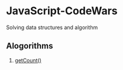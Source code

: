 # JavaScript-CodeWars
Solving data structures and algorithm

## Alogorithms
1. [getCount()](https://www.codewars.com/kata/54ff3102c1bad923760001f3/train/javascript)